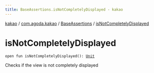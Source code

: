 ```yaml
---
title: BaseAssertions.isNotCompletelyDisplayed - kakao
---
```


[kakao](../../index.html) / [com.agoda.kakao](../index.html) / [BaseAssertions](index.html) / [isNotCompletelyDisplayed](.)

# isNotCompletelyDisplayed

`open fun isNotCompletelyDisplayed(): `[`Unit`](https://kotlinlang.org/api/latest/jvm/stdlib/kotlin/-unit/index.html)

Checks if the view is not completely displayed

